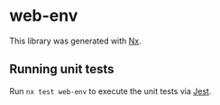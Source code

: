 # web-env

This library was generated with [Nx](https://nx.dev).

## Running unit tests

Run `nx test web-env` to execute the unit tests via [Jest](https://jestjs.io).
